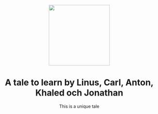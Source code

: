 <p align="center">
  <img src="https://www.stadsbiblioteket.nu/wp-content/uploads/Sagor-p%C3%A5-olika-spr%C3%A5k-shutterstock_547470640-3.jpg" width="200">
  <h1 align="center">A tale to learn by Linus, Carl, Anton, Khaled och Jonathan</h1>
  <p align="center">This is a unique tale<p>
</p>